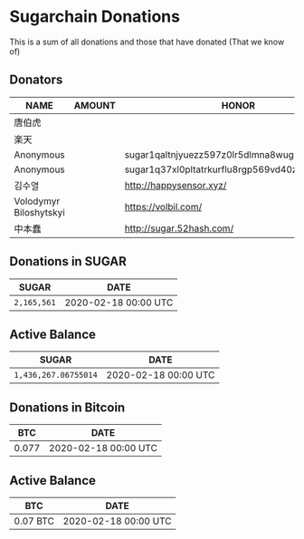 # Sugarchain Donations
This is a sum of all donations and those that have donated (That we know of)

## Donators
NAME | AMOUNT | HONOR | 
--|--|--| 
唐伯虎 | | 
楽天 | | 
Anonymous | | sugar1qaltnjyuezz597z0lr5dlmna8wug9vv04q95zta | 
Anonymous | | sugar1q37xl0pltatrkurflu8rgp569vd40znnlsaphas | 
김수열 | | http://happysensor.xyz/ | 
Volodymyr Biloshytskyi | | https://volbil.com/ | 
中本蠢 | | http://sugar.52hash.com/ | 

## Donations in SUGAR
SUGAR | DATE |
--|--|
`2,165,561` | 2020-02-18 00:00 UTC | 

## Active Balance
SUGAR | DATE |
--|--|
`1,436,267.06755014` | 2020-02-18 00:00 UTC |

## Donations in Bitcoin
BTC | DATE |
--|--|
0.077 | 2020-02-18 00:00 UTC |

## Active Balance
BTC | DATE |
--|--|
0.07 BTC | 2020-02-18 00:00 UTC | 
